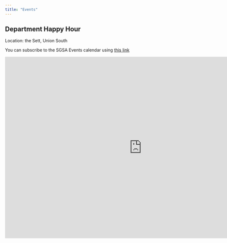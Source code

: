 ```yaml
---
title: "Events"
---
```


## Department Happy Hour


Location: the Sett, Union South
<!--
<iframe src="https://calendar.google.com/calendar/embed?src=528lemmhtj9mvn86r7tpf6ptrk%40group.calendar.google.com&ctz=America%2FChicago" style="border: 0" width="800" height="600" frameborder="0" scrolling="no"></iframe>
-->

You can subscribe to the SGSA Events calendar using [this link](https://outlook.office365.com/owa/calendar/f168e6aed8014a61bf7d4fcea2da219f@stat.wisc.edu/ba6fb6fbd97d415b874a40a78256acf410194290805218713861/calendar.ics)

<iframe src="https://outlook.office365.com/owa/calendar/f168e6aed8014a61bf7d4fcea2da219f@stat.wisc.edu/ba6fb6fbd97d415b874a40a78256acf410194290805218713861/calendar.html" style="border: 0" width="900" height="600" frameborder="0" scrolling="yes"></iframe>